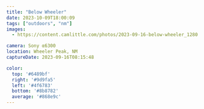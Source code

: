 ```yaml
---
title: "Below Wheeler"
date: 2023-10-09T18:00:09
tags: ["outdoors", "nm"]
images:
  - https://content.camlittle.com/photos/2023-09-16-below-wheeler_1280.jpg

camera: Sony α6300
location: Wheeler Peak, NM
captureDate: 2023-09-16T08:15:48

color:
  top: '#6489bf'
  right: '#9d9fa5'
  left: '#4f6783'
  bottom: '#8b8782'
  average: '#868e9c'
---
```


